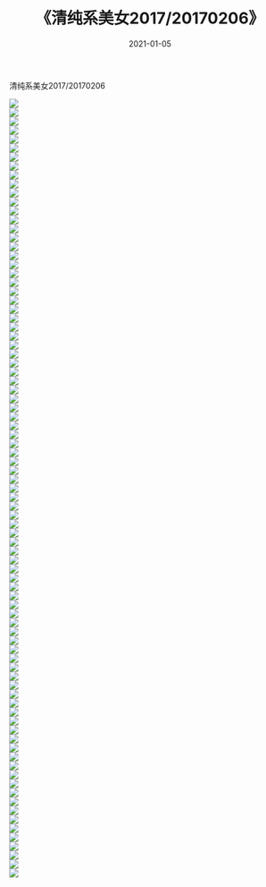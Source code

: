 ﻿---
layout: post
title:  《清纯系美女2017/20170206》
date:   2021-01-05
img: http://img.660000.xyz/Sharelink/清纯系美女/2017/20170206/000.jpg
categories: [美女, 清纯, 唯美]
---

清纯系美女2017/20170206

 ![](http://img.660000.xyz/Sharelink/清纯系美女/2017/20170206/001.png) <br>![](http://img.660000.xyz/Sharelink/清纯系美女/2017/20170206/002.png) <br>![](http://img.660000.xyz/Sharelink/清纯系美女/2017/20170206/003.png) <br>![](http://img.660000.xyz/Sharelink/清纯系美女/2017/20170206/004.png) <br>![](http://img.660000.xyz/Sharelink/清纯系美女/2017/20170206/005.png) <br>![](http://img.660000.xyz/Sharelink/清纯系美女/2017/20170206/006.png) <br>![](http://img.660000.xyz/Sharelink/清纯系美女/2017/20170206/007.png) <br>![](http://img.660000.xyz/Sharelink/清纯系美女/2017/20170206/008.png) <br>![](http://img.660000.xyz/Sharelink/清纯系美女/2017/20170206/009.png) <br>![](http://img.660000.xyz/Sharelink/清纯系美女/2017/20170206/010.jpg) <br>![](http://img.660000.xyz/Sharelink/清纯系美女/2017/20170206/011.jpg) <br>![](http://img.660000.xyz/Sharelink/清纯系美女/2017/20170206/012.jpg) <br>![](http://img.660000.xyz/Sharelink/清纯系美女/2017/20170206/013.jpg) <br>![](http://img.660000.xyz/Sharelink/清纯系美女/2017/20170206/014.jpg) <br>![](http://img.660000.xyz/Sharelink/清纯系美女/2017/20170206/015.jpg) <br>![](http://img.660000.xyz/Sharelink/清纯系美女/2017/20170206/016.jpg) <br>![](http://img.660000.xyz/Sharelink/清纯系美女/2017/20170206/017.jpg) <br>![](http://img.660000.xyz/Sharelink/清纯系美女/2017/20170206/018.jpg) <br>![](http://img.660000.xyz/Sharelink/清纯系美女/2017/20170206/019.jpg) <br>![](http://img.660000.xyz/Sharelink/清纯系美女/2017/20170206/020.jpg) <br>![](http://img.660000.xyz/Sharelink/清纯系美女/2017/20170206/021.jpg) <br>![](http://img.660000.xyz/Sharelink/清纯系美女/2017/20170206/022.jpg) <br>![](http://img.660000.xyz/Sharelink/清纯系美女/2017/20170206/023.jpg) <br>![](http://img.660000.xyz/Sharelink/清纯系美女/2017/20170206/024.jpg) <br>![](http://img.660000.xyz/Sharelink/清纯系美女/2017/20170206/025.jpg) <br>![](http://img.660000.xyz/Sharelink/清纯系美女/2017/20170206/026.jpg) <br>![](http://img.660000.xyz/Sharelink/清纯系美女/2017/20170206/027.jpg) <br>![](http://img.660000.xyz/Sharelink/清纯系美女/2017/20170206/028.jpg) <br>![](http://img.660000.xyz/Sharelink/清纯系美女/2017/20170206/029.jpg) <br>![](http://img.660000.xyz/Sharelink/清纯系美女/2017/20170206/030.jpg) <br>![](http://img.660000.xyz/Sharelink/清纯系美女/2017/20170206/031.jpg) <br>![](http://img.660000.xyz/Sharelink/清纯系美女/2017/20170206/032.jpg) <br>![](http://img.660000.xyz/Sharelink/清纯系美女/2017/20170206/033.jpg) <br>![](http://img.660000.xyz/Sharelink/清纯系美女/2017/20170206/034.jpg) <br>![](http://img.660000.xyz/Sharelink/清纯系美女/2017/20170206/035.jpg) <br>![](http://img.660000.xyz/Sharelink/清纯系美女/2017/20170206/036.jpg) <br>![](http://img.660000.xyz/Sharelink/清纯系美女/2017/20170206/037.jpg) <br>![](http://img.660000.xyz/Sharelink/清纯系美女/2017/20170206/038.jpg) <br>![](http://img.660000.xyz/Sharelink/清纯系美女/2017/20170206/039.jpg) <br>![](http://img.660000.xyz/Sharelink/清纯系美女/2017/20170206/040.jpg) <br>![](http://img.660000.xyz/Sharelink/清纯系美女/2017/20170206/041.jpg) <br>![](http://img.660000.xyz/Sharelink/清纯系美女/2017/20170206/042.jpg) <br>![](http://img.660000.xyz/Sharelink/清纯系美女/2017/20170206/043.jpg) <br>![](http://img.660000.xyz/Sharelink/清纯系美女/2017/20170206/044.jpg) <br>![](http://img.660000.xyz/Sharelink/清纯系美女/2017/20170206/045.jpg) <br>![](http://img.660000.xyz/Sharelink/清纯系美女/2017/20170206/046.jpg) <br>![](http://img.660000.xyz/Sharelink/清纯系美女/2017/20170206/047.jpg) <br>![](http://img.660000.xyz/Sharelink/清纯系美女/2017/20170206/048.jpg) <br>![](http://img.660000.xyz/Sharelink/清纯系美女/2017/20170206/049.jpg) <br>![](http://img.660000.xyz/Sharelink/清纯系美女/2017/20170206/050.jpg) <br>![](http://img.660000.xyz/Sharelink/清纯系美女/2017/20170206/051.jpg) <br>![](http://img.660000.xyz/Sharelink/清纯系美女/2017/20170206/052.jpg) <br>![](http://img.660000.xyz/Sharelink/清纯系美女/2017/20170206/053.jpg) <br>![](http://img.660000.xyz/Sharelink/清纯系美女/2017/20170206/054.jpg) <br>![](http://img.660000.xyz/Sharelink/清纯系美女/2017/20170206/055.jpg) <br>![](http://img.660000.xyz/Sharelink/清纯系美女/2017/20170206/056.jpg) <br>![](http://img.660000.xyz/Sharelink/清纯系美女/2017/20170206/057.jpg) <br>![](http://img.660000.xyz/Sharelink/清纯系美女/2017/20170206/058.jpg) <br>![](http://img.660000.xyz/Sharelink/清纯系美女/2017/20170206/059.jpg) <br>![](http://img.660000.xyz/Sharelink/清纯系美女/2017/20170206/060.jpg) <br>![](http://img.660000.xyz/Sharelink/清纯系美女/2017/20170206/061.jpg) <br>![](http://img.660000.xyz/Sharelink/清纯系美女/2017/20170206/062.png) <br>![](http://img.660000.xyz/Sharelink/清纯系美女/2017/20170206/063.png) <br>![](http://img.660000.xyz/Sharelink/清纯系美女/2017/20170206/064.png) <br>![](http://img.660000.xyz/Sharelink/清纯系美女/2017/20170206/065.png) <br>![](http://img.660000.xyz/Sharelink/清纯系美女/2017/20170206/066.png) <br>![](http://img.660000.xyz/Sharelink/清纯系美女/2017/20170206/067.png) <br>![](http://img.660000.xyz/Sharelink/清纯系美女/2017/20170206/068.png) <br>![](http://img.660000.xyz/Sharelink/清纯系美女/2017/20170206/069.png) <br>![](http://img.660000.xyz/Sharelink/清纯系美女/2017/20170206/070.png) <br>![](http://img.660000.xyz/Sharelink/清纯系美女/2017/20170206/071.png) <br>![](http://img.660000.xyz/Sharelink/清纯系美女/2017/20170206/072.png) <br>![](http://img.660000.xyz/Sharelink/清纯系美女/2017/20170206/073.png) <br>![](http://img.660000.xyz/Sharelink/清纯系美女/2017/20170206/074.png) <br>![](http://img.660000.xyz/Sharelink/清纯系美女/2017/20170206/075.png) <br>![](http://img.660000.xyz/Sharelink/清纯系美女/2017/20170206/076.png) <br>![](http://img.660000.xyz/Sharelink/清纯系美女/2017/20170206/077.png) <br>![](http://img.660000.xyz/Sharelink/清纯系美女/2017/20170206/078.png) <br>![](http://img.660000.xyz/Sharelink/清纯系美女/2017/20170206/079.png) <br>![](http://img.660000.xyz/Sharelink/清纯系美女/2017/20170206/080.png) <br>![](http://img.660000.xyz/Sharelink/清纯系美女/2017/20170206/081.png) <br>![](http://img.660000.xyz/Sharelink/清纯系美女/2017/20170206/082.png) <br>![](http://img.660000.xyz/Sharelink/清纯系美女/2017/20170206/083.png) <br>![](http://img.660000.xyz/Sharelink/清纯系美女/2017/20170206/084.png) <br>![](http://img.660000.xyz/Sharelink/清纯系美女/2017/20170206/085.png) <br>![](http://img.660000.xyz/Sharelink/清纯系美女/2017/20170206/086.png) <br>![](http://img.660000.xyz/Sharelink/清纯系美女/2017/20170206/087.png) <br>